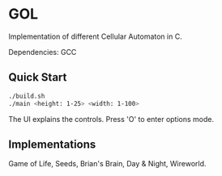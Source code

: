 # GOL 

Implementation of different Cellular Automaton in C.

Dependencies: GCC

## Quick Start
```sh
./build.sh
./main <height: 1-25> <width: 1-100>
```
The UI explains the controls. Press 'O' to enter options mode.

## Implementations
Game of Life,
Seeds,
Brian's Brain,
Day & Night,
Wireworld.

